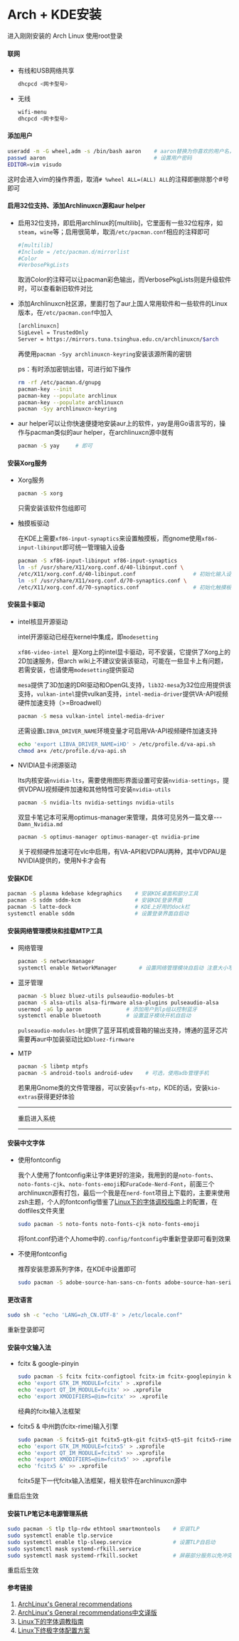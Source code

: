 # Arch + KDE安装

进入刚刚安装的 Arch Linux 使用root登录

#### 联网

- 有线和USB网络共享

  ```sh
  dhcpcd <网卡型号>
  ```

- 无线

  ```sh
  wifi-menu
  dhcpcd <网卡型号>
  ```

#### 添加用户

```sh
useradd -m -G wheel,adm -s /bin/bash aaron    # aaron替换为你喜欢的用户名，不能大写
passwd aaron                                  # 设置用户密码
EDITOR=vim visudo
```

这时会进入vim的操作界面，取消`# %wheel ALL=(ALL) ALL`的注释即删除那个#号即可

#### 启用32位支持、添加Archlinuxcn源和aur helper

- 启用32位支持，即启用archlinux的[multilib]，它里面有一些32位程序，如`steam`，`wine`等；启用很简单，取消`/etc/pacman.conf`相应的注释即可

  ```sh
  #[multilib]
  #Include = /etc/pacman.d/mirrorlist
  #Color
  #VerbosePkgLists
  ```

  取消Color的注释可以让pacman彩色输出，而VerbosePkgLists则是升级软件时，可以查看新旧软件对比

- 添加Archlinuxcn社区源，里面打包了aur上国人常用软件和一些软件的Linux版本，在`/etc/pacman.conf`中加入

  ```sh
  [archlinuxcn]
  SigLevel = TrustedOnly
  Server = https://mirrors.tuna.tsinghua.edu.cn/archlinuxcn/$arch     # 可自行替换其他镜像源
  ```

  再使用`pacman -Syy archlinuxcn-keyring`安装该源所需的密钥

  ps：有时添加密钥出错，可进行如下操作

  ```sh
  rm -rf /etc/pacman.d/gnupg
  pacman-key --init
  pacman-key --populate archlinux
  pacman-key --populate archlinuxcn
  pacman -Syy archlinuxcn-keyring
  ```

- aur helper可以让你快速便捷地安装aur上的软件，yay是用Go语言写的，操作与pacman类似的aur helper，在archlinuxcn源中就有

  ```sh
  pacman -S yay     # 即可
  ```

#### 安装Xorg服务

- Xorg服务

  ```sh
  pacman -S xorg
  ```

  只需安装该软件包组即可

- 触摸板驱动

  在KDE上需要`xf86-input-synaptics`来设置触摸板，而gnome使用`xf86-input-libinput`即可统一管理输入设备

  ```sh
  pacman -S xf86-input-libinput xf86-input-synaptics 
  ln -sf /usr/share/X11/xorg.conf.d/40-libinput.conf \
  /etc/X11/xorg.conf.d/40-libinput.conf                  # 初始化输入设备配置
  ln -sf /usr/share/X11/xorg.conf.d/70-synaptics.conf \
  /etc/X11/xorg.conf.d/70-synaptics.conf                 # 初始化触摸板配置
  ```

#### 安装显卡驱动

- intel核显开源驱动

  intel开源驱动已经在kernel中集成，即`modesetting`

  `xf86-video-intel `是Xorg上的intel显卡驱动，可不安装，它提供了Xorg上的2D加速服务，但arch wiki上不建议安装该驱动，可能在一些显卡上有问题，若需安装，也请使用`modesetting`提供驱动

  `mesa`提供了3D加速的DRI驱动和OpenGL支持，`lib32-mesa`为32位应用提供该支持，`vulkan-intel`提供vulkan支持，`intel-media-driver`提供VA-API视频硬件加速支持（>=Broadwell）

  ```sh
  pacman -S mesa vulkan-intel intel-media-driver
  ```

  还需设置`LIBVA_DRIVER_NAME`环境变量才可启用VA-API视频硬件加速支持

  ```sh
  echo 'export LIBVA_DRIVER_NAME=iHD' > /etc/profile.d/va-api.sh
  chmod a+x /etc/profile.d/va-api.sh
  ```

- NVIDIA显卡闭源驱动

  lts内核安装`nvidia-lts`，需要使用图形界面设置可安装`nvidia-settings`，提供VDPAU视频硬件加速和其他特性可安装`nvidia-utils`

  ```sh
  pacman -S nvidia-lts nvidia-settings nvidia-utils
  ```

  双显卡笔记本可采用optimus-manager来管理，具体可见另外一篇文章---`Damn_Nvidia.md`

  ```sh
  pacman -S optimus-manager optimus-manager-qt nvidia-prime
  ```
  
  关于视频硬件加速可在vlc中启用，有VA-API和VDPAU两种，其中VDPAU是NVIDIA提供的，使用N卡才会有

#### 安装KDE

```sh
pacman -S plasma kdebase kdegraphics    # 安装KDE桌面和部分工具
pacman -S sddm sddm-kcm                 # 安装KDE登录界面
pacman -S latte-dock                    # KDE上好用的dock栏
systemctl enable sddm                   # 设置登录界面自启动
```

#### 安装网络管理模块和挂载MTP工具

- 网络管理

  ```sh
  pacman -S networkmanager
  systemctl enable NetworkManager       # 设置网络管理模块自启动 注意大小写
  ```

- 蓝牙管理

  ```sh
  pacman -S bluez bluez-utils pulseaudio-modules-bt
  pacman -S alsa-utils alsa-firmware alsa-plugins pulseaudio-alsa
  usermod -aG lp aaron              # 添加用户到lp组以控制蓝牙
  systemctl enable bluetooth        # 设置蓝牙模块开机自启动
  ```
  
  `pulseaudio-modules-bt`提供了蓝牙耳机或音箱的输出支持，博通的蓝牙芯片需要再aur中加装驱动比如`bluez-firmware`
  
- MTP

  ```sh
  pacman -S libmtp mtpfs
  pacman -S android-tools android-udev    # 可选，使用adb管理手机
  ```

  若果用Gnome类的文件管理器，可以安装`gvfs-mtp`，KDE的话，安装`kio-extras`获得更好体验
  
  ----------
  
  重启进入系统
  
  ----------

#### 安装中文字体

- 使用fontconfig

  我个人使用了fontconfig来让字体更好的渲染，我用到的是`noto-fonts`、`noto-fonts-cjk`、`noto-fonts-emoji`和`FuraCode-Nerd-Font`，前面三个archlinuxcn源有打包，最后一个我是在`nerd-font`项目上下载的，主要来使用zsh主题，个人的fontconfig借鉴了[Linux下的字体调校指南](https://szclsya.me/zh-cn/posts/fonts/linux-config-guide/)上的配置，在dotfiles文件夹里

  ```sh
  sudo pacman -S noto-fonts noto-fonts-cjk noto-fonts-emoji
  ```

  将font.conf扔进个人home中的`.config/fontconfig`中重新登录即可看到效果

- 不使用fontconfig

  推荐安装思源系列字体，在KDE中设置即可

  ```sh
  sudo pacman -S adobe-source-han-sans-cn-fonts adobe-source-han-serif-cn-fonts
  ```

#### 更改语言

```sh
sudo sh -c "echo 'LANG=zh_CN.UTF-8' > /etc/locale.conf"
```

重新登录即可

#### 安装中文输入法

- fcitx & google-pinyin

  ```sh
  sudo pacman -S fcitx fcitx-configtool fcitx-im fcitx-googlepinyin kcm-fcitx
  echo 'export GTK_IM_MODULE=fcitx' > .xprofile
  echo 'export QT_IM_MODULE=fcitx' >> .xprofile
  echo 'export XMODIFIERS=@im=fcitx' >> .xprofile
  ```

  经典的fcitx输入法框架

- fcitx5 & 中州韵(fcitx-rime)输入引擎

  ```sh
  sudo pacman -S fcitx5-git fcitx5-gtk-git fcitx5-qt5-git fcitx5-rime-git kcm-fcitx5-git fcitx5-chinese-addons-git
  echo 'export GTK_IM_MODULE=fcitx5' > .xprofile
  echo 'export QT_IM_MODULE=fcitx5' >> .xprofile
  echo 'export XMODIFIERS=@im=fcitx5' >> .xprofile
  echo 'fcitx5 &' >> .xprofile
  ```

  fcitx5是下一代fcitx输入法框架，相关软件在archlinuxcn源中

重启后生效

#### 安装TLP笔记本电源管理系统

```sh
sudo pacman -S tlp tlp-rdw ethtool smartmontools    # 安装TLP
sudo systemctl enable tlp.service
sudo systemctl enable tlp-sleep.service             # 设置TLP自启动
sudo systemctl mask systemd-rfkill.service
sudo systemctl mask systemd-rfkill.socket           # 屏蔽部分服务以免冲突
```

重启后生效

#### 参考链接

1. [ArchLinux's General recommendations](https://wiki.archlinux.org/index.php/General_recommendations)
2. [ArchLinux's General recommendations中文译版](https://wiki.archlinux.org/index.php/General_recommendations_(%E7%AE%80%E4%BD%93%E4%B8%AD%E6%96%87))
3. [Linux下的字体调教指南](https://szclsya.me/zh-cn/posts/fonts/linux-config-guide/)
4. [Linux下终极字体配置方案](https://ohmyarch.github.io/2017/01/15/Linux%E4%B8%8B%E7%BB%88%E6%9E%81%E5%AD%97%E4%BD%93%E9%85%8D%E7%BD%AE%E6%96%B9%E6%A1%88/)
